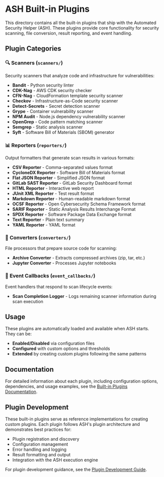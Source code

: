 # ASH Built-in Plugins

This directory contains all the built-in plugins that ship with the Automated Security Helper (ASH). These plugins provide core functionality for security scanning, file conversion, result reporting, and event handling.

## Plugin Categories

### 🔍 **Scanners** (`scanners/`)
Security scanners that analyze code and infrastructure for vulnerabilities:

- **Bandit** - Python security linter
- **CDK-Nag** - AWS CDK security checker  
- **CFN-Nag** - CloudFormation template security scanner
- **Checkov** - Infrastructure-as-Code security scanner
- **Detect-Secrets** - Secret detection scanner
- **Grype** - Container vulnerability scanner
- **NPM Audit** - Node.js dependency vulnerability scanner
- **OpenGrep** - Code pattern matching scanner
- **Semgrep** - Static analysis scanner
- **Syft** - Software Bill of Materials (SBOM) generator

### 📊 **Reporters** (`reporters/`)
Output formatters that generate scan results in various formats:

- **CSV Reporter** - Comma-separated values format
- **CycloneDX Reporter** - Software Bill of Materials format
- **Flat JSON Reporter** - Simplified JSON format
- **GitLab SAST Reporter** - GitLab Security Dashboard format
- **HTML Reporter** - Interactive web report
- **JUnit XML Reporter** - Test result format
- **Markdown Reporter** - Human-readable markdown format
- **OCSF Reporter** - Open Cybersecurity Schema Framework format
- **SARIF Reporter** - Static Analysis Results Interchange Format
- **SPDX Reporter** - Software Package Data Exchange format
- **Text Reporter** - Plain text summary
- **YAML Reporter** - YAML format

### 🔄 **Converters** (`converters/`)
File processors that prepare source code for scanning:

- **Archive Converter** - Extracts compressed archives (zip, tar, etc.)
- **Jupyter Converter** - Processes Jupyter notebooks

### 📡 **Event Callbacks** (`event_callbacks/`)
Event handlers that respond to scan lifecycle events:

- **Scan Completion Logger** - Logs remaining scanner information during scan execution

## Usage

These plugins are automatically loaded and available when ASH starts. They can be:

- **Enabled/Disabled** via configuration files
- **Configured** with custom options and thresholds
- **Extended** by creating custom plugins following the same patterns

## Documentation

For detailed information about each plugin, including configuration options, dependencies, and usage examples, see the [Built-in Plugins Documentation](../../../docs/content/docs/plugins/builtin/).

## Plugin Development

These built-in plugins serve as reference implementations for creating custom plugins. Each plugin follows ASH's plugin architecture and demonstrates best practices for:

- Plugin registration and discovery
- Configuration management
- Error handling and logging
- Result formatting and output
- Integration with the ASH execution engine

For plugin development guidance, see the [Plugin Development Guide](../../../docs/content/docs/plugins/development-guide.md).
